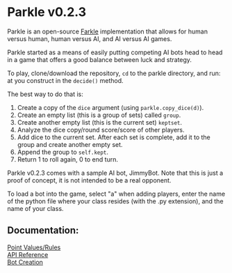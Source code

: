 Parkle v0.2.3
============= 

Parkle is an open-source [Farkle](http://en.wikipedia.org/wiki/Farkle)
implementation that allows for human versus human, human versus AI, 
and AI versus AI games.

Parkle started as a means of easily putting competing AI bots head to head
in a game that offers a good balance between luck and strategy.

To play, clone/download the repository, `cd` to the parkle directory, and run:
at you construct in the `decide()` method.

The best way to do that is:

1. Create a copy of the `dice` argument (using `parkle.copy_dice(d)`).
2. Create an empty list (this is a group of sets) called `group`.
3. Create another empty list (this is the current set) `keptset`.
4. Analyze the dice copy/round score/score of other players.
5. Add dice to the current set. After each set is complete, add it to the group
and create another empty set.
6. Append the group to `self.kept`.
7. Return 1 to roll again, 0 to end turn.

Parkle v0.2.3 comes with a sample AI bot, JimmyBot. Note that this is just a
proof of concept, it is not intended to be a real opponent.

To load a bot into the game, select "a" when adding players, enter the
name of the python file where your class resides (with the .py extension),
and the name of your class.

Documentation:
--------------

[Point Values/Rules](http://www.github.com/bradzeis/parkle/blob/master/docs/rules.md)<br />
[API Reference](http://www.github.com/bradzeis/parkle/blob/master/docs/api.md)<br />
[Bot Creation](http://www.github.com/bradzeis/parkle/blob/master/docs/bots.md)<br />

